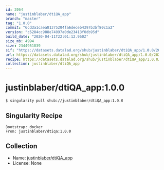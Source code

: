 ```yaml
---
id: 2064
name: "justinblaber/dtiQA_app"
branch: "master"
tag: "1.0.0"
commit: "6cd3a1caea81375204fa6deceb4397b3bf80c1a2"
version: "c5284cc988e74097a0de23413f0db95d"
build_date: "2020-04-11T22:01:12.960Z"
size_mb: 4994
size: 2344951839
sif: "https://datasets.datalad.org/shub/justinblaber/dtiQA_app/1.0.0/2020-04-11-6cd3a1ca-c5284cc9/c5284cc988e74097a0de23413f0db95d.simg"
url: https://datasets.datalad.org/shub/justinblaber/dtiQA_app/1.0.0/2020-04-11-6cd3a1ca-c5284cc9/
recipe: https://datasets.datalad.org/shub/justinblaber/dtiQA_app/1.0.0/2020-04-11-6cd3a1ca-c5284cc9/Singularity
collection: justinblaber/dtiQA_app
---
```


# justinblaber/dtiQA_app:1.0.0

```bash
$ singularity pull shub://justinblaber/dtiQA_app:1.0.0
```

## Singularity Recipe

```singularity
Bootstrap: docker
From: justinblaber/dtiqa:1.0.0
```

## Collection

 - Name: [justinblaber/dtiQA_app](https://github.com/justinblaber/dtiQA_app)
 - License: None

